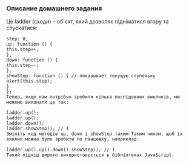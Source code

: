 ### Описание домашнего задания

Це ladder (сходи) – об'єкт, який дозволяє підніматися вгору та спускатися:


```let ladder = {
step: 0,
up: function () {
this.step++;
},
down: function () {
this.step--;
},
showStep: function () { // показывает текущую ступеньку
alert(this.step);
}
};
Тепер, якщо нам потрібно зробити кілька послідовних викликів, ми можемо виконати це так:
```
```
ladder.up();
ladder.up();
ladder.down();
ladder.showStep(); // 1
Змініть код методів up, down і showStep таким Таким чином, щоб їх виклик можна було зробити по ланцюжку, наприклад:
```
```
ladder.up().up().down().showStep(); // 1
Такий підхід широко використовується в бібліотеках JavaScript.
```